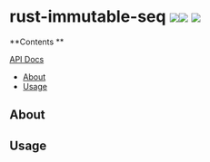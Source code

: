 # rust-immutable-seq [![](http://meritbadge.herokuapp.com/immutable-seq)](https://crates.io/crates/immutable-seq)[![](https://travis-ci.org/bjoeris/rust-immutable-seq.svg?branch=master)](https://travis-ci.org/bjoeris/rust-immutable-seq) [![](https://img.shields.io/badge/license-MIT-blue.svg)](https://github.com/saurvs/astro-rust/blob/master/LICENSE.md)

**Contents **

[API Docs](https://bjoeris.github.io/rust-immutable-seq/)

* [About](#about)
* [Usage](#usage)

## About

## Usage
